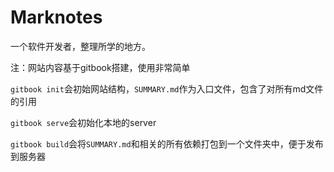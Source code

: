 # Marknotes

一个软件开发者，整理所学的地方。

注：网站内容基于gitbook搭建，使用非常简单 

`gitbook init`会初始网站结构，`SUMMARY.md`作为入口文件，包含了对所有md文件的引用

`gitbook serve`会初始化本地的server

`gitbook build`会将`SUMMARY.md`和相关的所有依赖打包到一个文件夹中，便于发布到服务器